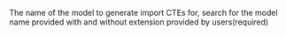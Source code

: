 The name of the model to generate import CTEs for, search for the model name provided with and without extension provided by users(required)